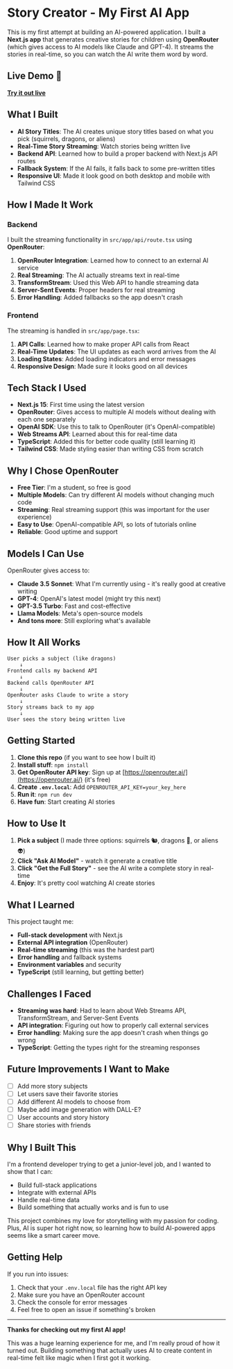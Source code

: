 # Story Creator - My First AI App

This is my first attempt at building an AI-powered application. I built a **Next.js app** that generates creative stories for children using **OpenRouter** (which gives access to AI models like Claude and GPT-4). It streams the stories in real-time, so you can watch the AI write them word by word.

## Live Demo 🚀

**[Try it out live](https://story-maker-ollie.vercel.app/)**

## What I Built

- **AI Story Titles**: The AI creates unique story titles based on what you pick (squirrels, dragons, or aliens)
- **Real-Time Story Streaming**: Watch stories being written live
- **Backend API**: Learned how to build a proper backend with Next.js API routes
- **Fallback System**: If the AI fails, it falls back to some pre-written titles
- **Responsive UI**: Made it look good on both desktop and mobile with Tailwind CSS

## How I Made It Work

### Backend

I built the streaming functionality in `src/app/api/route.tsx` using **OpenRouter**:

1. **OpenRouter Integration**: Learned how to connect to an external AI service
2. **Real Streaming**: The AI actually streams text in real-time
3. **TransformStream**: Used this Web API to handle streaming data
4. **Server-Sent Events**: Proper headers for real streaming
5. **Error Handling**: Added fallbacks so the app doesn't crash

### Frontend

The streaming is handled in `src/app/page.tsx`:

1. **API Calls**: Learned how to make proper API calls from React
2. **Real-Time Updates**: The UI updates as each word arrives from the AI
3. **Loading States**: Added loading indicators and error messages
4. **Responsive Design**: Made sure it looks good on all devices

## Tech Stack I Used

- **Next.js 15**: First time using the latest version
- **OpenRouter**: Gives access to multiple AI models without dealing with each one separately
- **OpenAI SDK**: Use this to talk to OpenRouter (it's OpenAI-compatible)
- **Web Streams API**: Learned about this for real-time data
- **TypeScript**: Added this for better code quality (still learning it)
- **Tailwind CSS**: Made styling easier than writing CSS from scratch

## Why I Chose OpenRouter

- **Free Tier**: I'm a student, so free is good
- **Multiple Models**: Can try different AI models without changing much code
- **Streaming**: Real streaming support (this was important for the user experience)
- **Easy to Use**: OpenAI-compatible API, so lots of tutorials online
- **Reliable**: Good uptime and support

## Models I Can Use

OpenRouter gives access to:

- **Claude 3.5 Sonnet**: What I'm currently using - it's really good at creative writing
- **GPT-4**: OpenAI's latest model (might try this next)
- **GPT-3.5 Turbo**: Fast and cost-effective
- **Llama Models**: Meta's open-source models
- **And tons more**: Still exploring what's available

## How It All Works

```
User picks a subject (like dragons)
    ↓
Frontend calls my backend API
    ↓
Backend calls OpenRouter API
    ↓
OpenRouter asks Claude to write a story
    ↓
Story streams back to my app
    ↓
User sees the story being written live
```

## Getting Started

1. **Clone this repo** (if you want to see how I built it)
2. **Install stuff**: `npm install`
3. **Get OpenRouter API key**: Sign up at [https://openrouter.ai/](https://openrouter.ai/) (it's free)
4. **Create `.env.local`**: Add `OPENROUTER_API_KEY=your_key_here`
5. **Run it**: `npm run dev`
6. **Have fun**: Start creating AI stories

## How to Use It

1. **Pick a subject** (I made three options: squirrels 🐿️, dragons 🐉, or aliens 👽)
2. **Click "Ask AI Model"** - watch it generate a creative title
3. **Click "Get the Full Story"** - see the AI write a complete story in real-time
4. **Enjoy**: It's pretty cool watching AI create stories

## What I Learned

This project taught me:

- **Full-stack development** with Next.js
- **External API integration** (OpenRouter)
- **Real-time streaming** (this was the hardest part)
- **Error handling** and fallback systems
- **Environment variables** and security
- **TypeScript** (still learning, but getting better)

## Challenges I Faced

- **Streaming was hard**: Had to learn about Web Streams API, TransformStream, and Server-Sent Events
- **API integration**: Figuring out how to properly call external services
- **Error handling**: Making sure the app doesn't crash when things go wrong
- **TypeScript**: Getting the types right for the streaming responses

## Future Improvements I Want to Make

- [ ] Add more story subjects
- [ ] Let users save their favorite stories
- [ ] Add different AI models to choose from
- [ ] Maybe add image generation with DALL-E?
- [ ] User accounts and story history
- [ ] Share stories with friends

## Why I Built This

I'm a frontend developer trying to get a junior-level job, and I wanted to show that I can:

- Build full-stack applications
- Integrate with external APIs
- Handle real-time data
- Build something that actually works and is fun to use

This project combines my love for storytelling with my passion for coding. Plus, AI is super hot right now, so learning how to build AI-powered apps seems like a smart career move.

## Getting Help

If you run into issues:

1. Check that your `.env.local` file has the right API key
2. Make sure you have an OpenRouter account
3. Check the console for error messages
4. Feel free to open an issue if something's broken

---

**Thanks for checking out my first AI app!**

This was a huge learning experience for me, and I'm really proud of how it turned out. Building something that actually uses AI to create content in real-time felt like magic when I first got it working.
